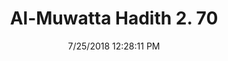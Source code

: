 ---
title        : "Al-Muwatta Hadith 2. 70"
date         : 7/25/2018 12:28:11 PM
draft        : false
type         : "hadith"
layout       : "hadith"
BookCode     : "AMH"
VolumeNumber : "2"
HadithNumber : "70"
categories  :  ["Purity - How to Do Ghusl for Major Ritual Impurity"]
---